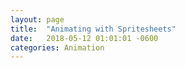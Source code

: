 ```yaml
---
layout: page
title:  "Animating with Spritesheets"
date:   2018-05-12 01:01:01 -0600
categories: Animation
---
```

<style>
  .monster {
    margin: 0 auto;
    width: 70px;
    height: 94px;
    background: url('/assets/img/bluemansprite.png') left center;
    animation: play 0.8s steps(6) infinite;
  }
  @keyframes play {
   100% { background-position: -429px; }
}
</style>


<div class="monster">
</div>
